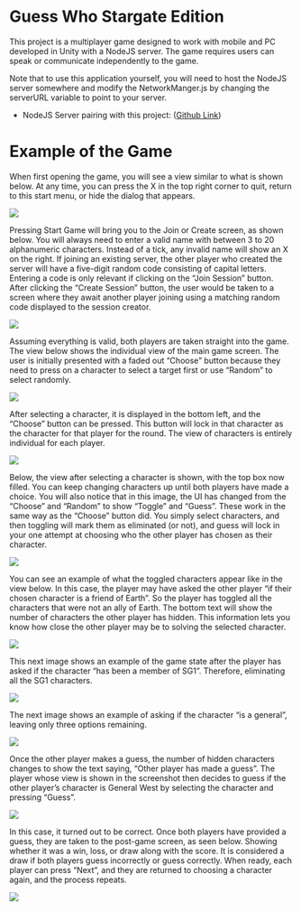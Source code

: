 # Guess Who Stargate Edition
 
This project is a multiplayer game designed to work with mobile and PC developed in Unity with a NodeJS server. The game requires users can speak or communicate independently to the game. 

Note that to use this application yourself, you will need to host the NodeJS server somewhere and modify the NetworkManger.js by changing the serverURL variable to point to your server.

* NodeJS Server pairing with this project: ([Github Link](https://github.com/Squirrelbear/StargateGuessWho-NodeJSServer))

# Example of the Game

When first opening the game, you will see a view similar to what is shown below. At any time, you can press the X in the top right corner to quit, return to this start menu, or hide the dialog that appears.

<img src="./images/image01.jpg">

Pressing Start Game will bring you to the Join or Create screen, as shown below. You will always need to enter a valid name with between 3 to 20 alphanumeric characters. Instead of a tick, any invalid name will show an X on the right. If joining an existing server, the other player who created the server will have a five-digit random code consisting of capital letters. Entering a code is only relevant if clicking on the “Join Session” button. After clicking the “Create Session” button, the user would be taken to a screen where they await another player joining using a matching random code displayed to the session creator. 

<img src="./images/image02.jpg">

Assuming everything is valid, both players are taken straight into the game. The view below shows the individual view of the main game screen. The user is initially presented with a faded out “Choose” button because they need to press on a character to select a target first or use “Random” to select randomly.

<img src="./images/image03.jpg">

After selecting a character, it is displayed in the bottom left, and the “Choose” button can be pressed. This button will lock in that character as the character for that player for the round. The view of characters is entirely individual for each player.

<img src="./images/image04.jpg">

Below, the view after selecting a character is shown, with the top box now filled. You can keep changing characters up until both players have made a choice. You will also notice that in this image, the UI has changed from the “Choose” and “Random” to show “Toggle” and “Guess”. These work in the same way as the “Choose” button did. You simply select characters, and then toggling will mark them as eliminated (or not), and guess will lock in your one attempt at choosing who the other player has chosen as their character.

<img src="./images/image05.jpg">

You can see an example of what the toggled characters appear like in the view below. In this case, the player may have asked the other player “if their chosen character is a friend of Earth”. So the player has toggled all the characters that were not an ally of Earth. The bottom text will show the number of characters the other player has hidden. This information lets you know how close the other player may be to solving the selected character.

<img src="./images/image06.jpg">

This next image shows an example of the game state after the player has asked if the character “has been a member of SG1”. Therefore, eliminating all the SG1 characters.

<img src="./images/image07.jpg">

The next image shows an example of asking if the character “is a general”, leaving only three options remaining.

<img src="./images/image08.jpg">

Once the other player makes a guess, the number of hidden characters changes to show the text saying, “Other player has made a guess”. The player whose view is shown in the screenshot then decides to guess if the other player’s character is General West by selecting the character and pressing “Guess”.

<img src="./images/image09.jpg">

In this case, it turned out to be correct. Once both players have provided a guess, they are taken to the post-game screen, as seen below. Showing whether it was a win, loss, or draw along with the score. It is considered a draw if both players guess incorrectly or guess correctly. When ready, each player can press “Next”, and they are returned to choosing a character again, and the process repeats.

<img src="./images/image10.jpg">

